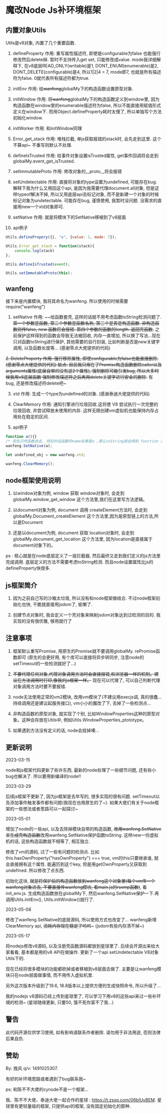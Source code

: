# 魔改Node Js补环境框架

## 内置对象Utils

Utils是v8对象, 内置了几个重要函数.

1. defineProperty
作用: 重写属性描述符, 即使是configurable为false 也能强行修改然后delete掉. 暂时不支持传入get set, 只能修改成value. mode我详细解释下,
在v8底层READ_ONLY(writable)是1, DONT_ENUM(enumerable)是2, DONT_DELETE(configurable)是4, 
所以1|2|4 = 7, mode即7, 也就是所有描述符为false. 0就代表所有描述符都为true.

2. initEnv
作用: 给~~wanfeng~~globalMy下的构造函数设置原型对象.

3. initWindow
作用: 将~~wanfeng~~globalMy下的构造函数定义到window里, 因为构造函数在window里的enumerable描述符为false, 所以不能直接用赋值形式定义在window下. 而用Object.defineProperty耗时太慢了, 所以单独写个方法初始化window.

4. initWorker
作用: 和initWindow同理

5. Error_get_stack
作用: 堆栈拦截, 单js获取报错的stack时, 会先走到这里. 这个不算api~ 不重写则默认不处理.

6. defineIsTrusted
作用: 给事件对象设置isTrusted属性, get事件回调将会走到globalMy.event_get_isTrusted.

7. setImmutableProto
作用: 修改对象的__proto__将会报错

8. setUndetectable
作用: 直接将对象的type设置为undefined, 可能存在bug.
解释下我为什么又用回这个api, 是因为我需要代理document.all对象, 但是这样typeof解决不掉, 所以又用底层api去标记对象, 而不是新建一个对象的时候标记对象为undetectable. 可能存在bug, 谨慎使用, 我暂时没问题. 没需求的直接用new一个xtd对象即可.

9. setNative
作用: 就是将模块下的SetNative移植到了v8层面

10. api例子
```javascript
Utils.definePropery({}, "a", {value: 1, mode: 7});
```
```javascript
Utils.Error_get_stack = function(stack){
    console.log(stack)
};
```
```javascript
Utils.defineIsTrusted(event);
```
```javascript
Utils.setImmutableProto(this);
```

## wanfeng
接下来是内置模块, 我将其命名为wanfeng. 
所以使用的时候需要require("wanfeng")

1. setNative
作用: ~~给函数套壳, 这样的话就不用考虑函数toString检测问题了.
~~第一个参数是函数, 第二个参数是函数名称, 第三个是否是构造函数. 非构造函数则传false, new 函数将会报错.
第四个参数的函数的length. 返回壳函数.~~
之前保护这样得到的函数会导致无法被回收, 内存一直增加, 所以换了写法...现在只对函数toString进行保护, 其他需要的自行封装, 比如判断是否是new关键字调用, 以及函数长度等... (感谢零点大佬提供的代码) 

~~2. DeleteProperty
作用: 强行移除属性, 即使configurable为false也能直接删除. (感谢零点大佬提供的代码)
缺点: 目前我只用在了Promise构造函数删除caller以及arguments属性(底层自带的没有这2个属性), 强制删除可能引发bug, 所以大多时候我用v8底层函数
强制修改描述符之后再用delete关键字进行安全的删除.~~ 有bug, 还是修改描述符delete吧~

3. xtd
作用: 生成一个type为undefined的对象. (感谢泰迪大佬提供的代码)

4. ClearMemory
作用: 通知引擎进行垃圾回收.这将使 V8 尝试执行一次完整的垃圾回收, 并尝试释放未使用的内存. 这样无限创建vm虚拟机也能保持内存占用处在稳定的区间.


4. api例子
```javascript
function a(){}
/* 现在只传函数进去, 然后的话函数的name如果是a ,那么toString就会得到 function a(){ [native code] } */
wanfeng.SetNative(a);
```
```javascript
let undefined_obj = new wanfeng.xtd;
```
```javascript
wanfeng.ClearMemory();
```

## node框架使用说明

1. 以window对象为例, window 获取 window对象时, 会走到 globalMy.window_get_window 这个方法里,我们在这里写方法逻辑。

2. 以document对象为例, document 调用 createElement方法时, 会走到 globalMy.Document_createElement 这个方法里,因为是原型链上的方法,所以是Document

3. 还是以document为例, document 获取 location对象时, 会走到 globalMy.document_get_location 这个方法里, 因为location是直接属于document对象下的。

ps : 核心就是在node底层定义了一层拦截器, 然后最终又走到我们定义的js方法里完成调用. 底层定义的方法不需要考虑toString检测. 而且node设置属性比js的defineProperty快很多.
 
## js框架简介

1. 因为之前自己写的沙箱太垃圾, 所以没有和node框架做结合. 不过node框架初始化也快, 干脆就直接用jsdom了, 偷懒了. 

2. 创建节点对象时, 我会定义一个壳对象来映射jsdom对象达到过检测的目的. 我实现的没有很优雅, 够用就行了

## 注意事项

1. 框架默认重写Promise, 用原生的Promise就不要调用globalMy. rePromise函数即可 (原生的会更好用, 有个库可以直接将异步转同步, 注意node的setTimeout的一些检测就好了...)

2. ~~不要代理任何对象,代理对象调用方法时会直接报错,和浏览器一样的机制。建议在方法调用时打印,像我的js框架一样。~~ 现在可以代理了, 可以自己判断代理对象调用方法时要不要报错.

3. node无法使用正常的vm2模块, 改用vm模块了(不建议用execjs调, 真的很蠢... 持续调用还是建议起服务接口), vm小小的魔改了下, 去掉了一些检测点...

4. 非构造函数的原型对象, 就实现了个别, 比如WindowProperties这种的原型对象。这种会存放在Utils中, 例如Utils.WindowProperties_ptototype。

5. 如果遇到方法没有定义的话, node会挂掉噢...


## 更新说明

2023-03-15

node和js框架代码更新了些许东西, 最新的node处理了一些细节问题, 还有些小bug也解决了. 
所以要用新编译的node!! 

2023-03-29

后续js框架不更新了, 因为js框架是去年写的, 很多实现的很有问题. setTimeout以及添加事件触发事件都有问题(我现在也用原生的了~). 如果大佬们有关于node框架的一些想法或者思路可以一起探讨~

2023-05-01

增加了node的一些api, 以及去除掉模块自带的构造函数, ~~改用wanfeng.SetNative来生成壳构造函数~~改用wanfeng.SetNative保护函数toString. 这样new一份虚拟机的话, 这些构造函数就不相等了, 相互独立.

修改了vm的源码, 过了一些有问题的检测点. 比如this.hasOwnProperty("hasOwnProperty") === true, vm的this只要继承谁, 就会直接拥有这个属性. 能遍历到这个key, 但是用getOwnProperty又获取到undefined. 所以修改了点东西.

初始化这块, ~~就是将保护后的构造函数放到wanfeng这个对象里(每个vm传一个wanfeng对象进去, 不要直接传wanfeng模块, 看main.js的rsvmp函数)~~, 看init_env.js. 生成构造函数放在globalMy下, 然后wanfeng.SetNative保护一下.再调用Utils.initEnv(), Utils.initWindow()就行了.

2023-05-08

修改了wanfeng.SetNative的底层源码, 所以使用方式也改变了... wanfeng新增ClearMemory api, ~~消耗内存现在稳定了呜呜~~~ (jsdom有些内存清不掉~)

2023-05-17

将nodejs修改v8源码, 以及注册壳函数源码都放到星球里了. 后续会开源出来给大家看看, 基本都是用的v8 API在做操作. 更新了一个api setUndetectable V8对象Utils下的.

现在已经将很多模块的功能都砍掉或者移植到v8层面去做了. 主要是让wanfeng模块只在node层面做事情, 而不用传入虚拟机里.

另外这次版本升级到了19.6, 18.8版本以上提供方便的生成快照命令, 所以升级了... 

我的nodejs v8源码已经上传到星球里了, 可以学习下用v8的这些api来过一些补环境的检测~ (星球随缘更新, 只要50, 饿不死你富不了我...)

## 警告

此代码开源仅供学习使用, 如有影响请联系作者删除. 请勿用于非法用途, 否则法律后果自负.


## 赞助

By: 挽风  q/v: 1491025307. 

有好的补环境思路或者遇到了bug联系我~

ps: 和陈不不大佬的cynode不是一个框架...

我、陈不不大佬、泰迪大佬一起合作的星球 : https://t.zsxq.com/06bIUvBEM. 星球里有更轻量级的框架, 只提供api的框架, 没有固定初始化的那种.
